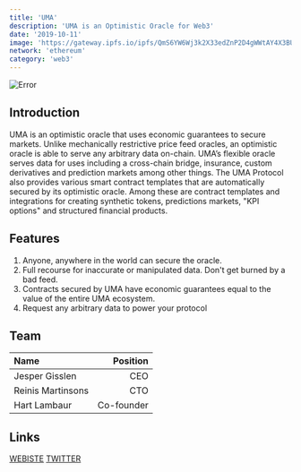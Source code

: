 ```yaml
---
title: 'UMA'
description: 'UMA is an Optimistic Oracle for Web3'
date: '2019-10-11'
image: 'https://gateway.ipfs.io/ipfs/QmS6YW6Wj3k2X33edZnP2D4gWWtAY4X3BUfwL14StmyMaZ'
network: 'ethereum'
category: 'web3'
---
```


![Error](https://gateway.ipfs.io/ipfs/QmQmxr1y6udWFC8rjuCmAbFqxKvNTjAQEo11bANQZv9HNt)

## Introduction
UMA is an optimistic oracle that uses economic guarantees to secure markets. Unlike mechanically restrictive price feed oracles, an optimistic oracle is able to serve any arbitrary data on-chain. UMA’s flexible oracle serves data for uses including a cross-chain bridge, insurance, custom derivatives and prediction markets among other things. The UMA Protocol also provides various smart contract templates that are automatically secured by its optimistic oracle. Among these are contract templates and integrations for creating synthetic tokens, predictions markets, "KPI options" and structured financial products.


## Features
1. Anyone, anywhere in the world can secure the oracle.
2. Full recourse for inaccurate or manipulated data. Don't get burned by a bad feed.
3. Contracts secured by UMA have economic guarantees equal to the value of the entire UMA ecosystem.
4. Request any arbitrary data to power your protocol

## Team

| Name  |  Position |
|:---|---:|
| Jesper Gisslen | CEO |
| Reinis Martinsons | CTO |
|Hart Lambaur | Co-founder|

## Links

[WEBISTE](https://umaproject.org/)
[TWITTER](https://twitter.com/UMAprotocol)
